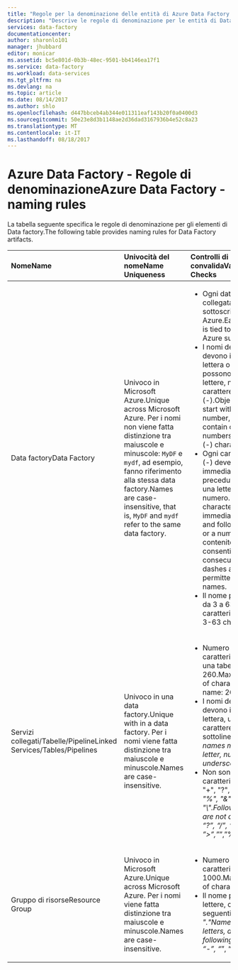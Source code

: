 ```yaml
---
title: "Regole per la denominazione delle entità di Azure Data Factory | Microsoft Docs"
description: "Descrive le regole di denominazione per le entità di Data factory."
services: data-factory
documentationcenter: 
author: sharonlo101
manager: jhubbard
editor: monicar
ms.assetid: bc5e801d-0b3b-48ec-9501-bb4146ea17f1
ms.service: data-factory
ms.workload: data-services
ms.tgt_pltfrm: na
ms.devlang: na
ms.topic: article
ms.date: 08/14/2017
ms.author: shlo
ms.openlocfilehash: d447bbceb4ab344e011311eaf143b20f0a0400d3
ms.sourcegitcommit: 50e23e8d3b1148ae2d36dad3167936b4e52c8a23
ms.translationtype: MT
ms.contentlocale: it-IT
ms.lasthandoff: 08/18/2017
---
```

# <a name="azure-data-factory---naming-rules"></a><span data-ttu-id="da7f5-103">Azure Data Factory - Regole di denominazione</span><span class="sxs-lookup"><span data-stu-id="da7f5-103">Azure Data Factory - naming rules</span></span>
<span data-ttu-id="da7f5-104">La tabella seguente specifica le regole di denominazione per gli elementi di Data factory.</span><span class="sxs-lookup"><span data-stu-id="da7f5-104">The following table provides naming rules for Data Factory artifacts.</span></span>

| <span data-ttu-id="da7f5-105">Nome</span><span class="sxs-lookup"><span data-stu-id="da7f5-105">Name</span></span> | <span data-ttu-id="da7f5-106">Univocità del nome</span><span class="sxs-lookup"><span data-stu-id="da7f5-106">Name Uniqueness</span></span> | <span data-ttu-id="da7f5-107">Controlli di convalida</span><span class="sxs-lookup"><span data-stu-id="da7f5-107">Validation Checks</span></span> |
|:--- |:--- |:--- |
| <span data-ttu-id="da7f5-108">Data factory</span><span class="sxs-lookup"><span data-stu-id="da7f5-108">Data Factory</span></span> |<span data-ttu-id="da7f5-109">Univoco in Microsoft Azure.</span><span class="sxs-lookup"><span data-stu-id="da7f5-109">Unique across Microsoft Azure.</span></span> <span data-ttu-id="da7f5-110">Per i nomi non viene fatta distinzione tra maiuscole e minuscole: `MyDF` e `mydf`, ad esempio, fanno riferimento alla stessa data factory.</span><span class="sxs-lookup"><span data-stu-id="da7f5-110">Names are case-insensitive, that is, `MyDF` and `mydf` refer to the same data factory.</span></span> |<ul><li><span data-ttu-id="da7f5-111">Ogni data factory è collegata a una sola sottoscrizione di Azure.</span><span class="sxs-lookup"><span data-stu-id="da7f5-111">Each data factory is tied to exactly one Azure subscription.</span></span></li><li><span data-ttu-id="da7f5-112">I nomi degli oggetti devono iniziare con una lettera o un numero e possono contenere solo lettere, numeri e il carattere trattino (-).</span><span class="sxs-lookup"><span data-stu-id="da7f5-112">Object names must start with a letter or a number, and can contain only letters, numbers, and the dash (-) character.</span></span></li><li><span data-ttu-id="da7f5-113">Ogni carattere trattino (-) deve essere immediatamente preceduto e seguito da una lettera o un numero.</span><span class="sxs-lookup"><span data-stu-id="da7f5-113">Every dash (-) character must be immediately preceded and followed by a letter or a number.</span></span> <span data-ttu-id="da7f5-114">Nei nomi di contenitori non sono consentiti trattini consecutivi.</span><span class="sxs-lookup"><span data-stu-id="da7f5-114">Consecutive dashes are not permitted in container names.</span></span></li><li><span data-ttu-id="da7f5-115">Il nome può contenere da 3 a 63 caratteri.</span><span class="sxs-lookup"><span data-stu-id="da7f5-115">Name can be 3-63 characters long.</span></span></li></ul> |
| <span data-ttu-id="da7f5-116">Servizi collegati/Tabelle/Pipeline</span><span class="sxs-lookup"><span data-stu-id="da7f5-116">Linked Services/Tables/Pipelines</span></span> |<span data-ttu-id="da7f5-117">Univoco in una data factory.</span><span class="sxs-lookup"><span data-stu-id="da7f5-117">Unique with in a data factory.</span></span> <span data-ttu-id="da7f5-118">Per i nomi viene fatta distinzione tra maiuscole e minuscole.</span><span class="sxs-lookup"><span data-stu-id="da7f5-118">Names are case-insensitive.</span></span> |<ul><li><span data-ttu-id="da7f5-119">Numero massimo di caratteri nel nome di una tabella: 260.</span><span class="sxs-lookup"><span data-stu-id="da7f5-119">Maximum number of characters in a table name: 260.</span></span></li><li><span data-ttu-id="da7f5-120">I nomi degli oggetti devono iniziare con una lettera, un numero o un carattere di sottolineatura (_).</span><span class="sxs-lookup"><span data-stu-id="da7f5-120">Object names must start with a letter, number, or an underscore (_).</span></span></li><li><span data-ttu-id="da7f5-121">Non sono ammessi i caratteri seguenti: ".", "+", "?", "/", "<", ">", "*", "%", "&", ":", "\\".</span><span class="sxs-lookup"><span data-stu-id="da7f5-121">Following characters are not allowed: “.”, “+”, “?”, “/”, “<”, ”>”,”*”,”%”,”&”,”:”,”\\”</span></span></li></ul> |
| <span data-ttu-id="da7f5-122">Gruppo di risorse</span><span class="sxs-lookup"><span data-stu-id="da7f5-122">Resource Group</span></span> |<span data-ttu-id="da7f5-123">Univoco in Microsoft Azure.</span><span class="sxs-lookup"><span data-stu-id="da7f5-123">Unique across Microsoft Azure.</span></span> <span data-ttu-id="da7f5-124">Per i nomi viene fatta distinzione tra maiuscole e minuscole.</span><span class="sxs-lookup"><span data-stu-id="da7f5-124">Names are case-insensitive.</span></span> |<ul><li><span data-ttu-id="da7f5-125">Numero massimo di caratteri: 1000.</span><span class="sxs-lookup"><span data-stu-id="da7f5-125">Maximum number of characters: 1000.</span></span></li><li><span data-ttu-id="da7f5-126">Il nome può contenere lettere, cifre e i caratteri seguenti: "-", "_", "," e "."</span><span class="sxs-lookup"><span data-stu-id="da7f5-126">Name can contain letters, digits, and the following characters: “-”, “_”, “,” and “.”</span></span></li></ul> |

